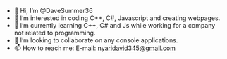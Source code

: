 - 👋 Hi, I’m @DaveSummer36
- 👀 I’m interested in coding C++, C#, Javascript and creating webpages.
- 🌱 I’m currently learning C++, C# and Js while working for a company not related to programming.
- 💞️ I’m looking to collaborate on any console applications.
- 📫 How to reach me: 
E-mail: nyaridavid345@gmail.com
